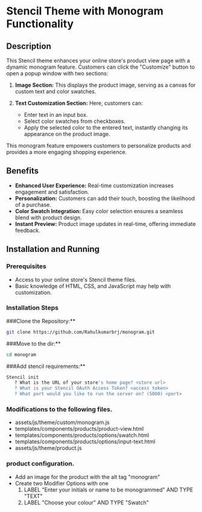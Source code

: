 # Stencil Theme with Monogram Functionality

## Description
This Stencil theme enhances your online store's product view page with a dynamic monogram feature. Customers can click the "Customize" button to open a popup window with two sections:

1. **Image Section:** This displays the product image, serving as a canvas for custom text and color swatches.

2. **Text Customization Section:** Here, customers can:
   - Enter text in an input box.
   - Select color swatches from checkboxes.
   - Apply the selected color to the entered text, instantly changing its appearance on the product image.

This monogram feature empowers customers to personalize products and provides a more engaging shopping experience.

## Benefits
- **Enhanced User Experience:** Real-time customization increases engagement and satisfaction.
- **Personalization:** Customers can add their touch, boosting the likelihood of a purchase.
- **Color Swatch Integration:** Easy color selection ensures a seamless blend with product design.
- **Instant Preview:** Product image updates in real-time, offering immediate feedback.

## Installation and Running

### Prerequisites
- Access to your online store's Stencil theme files.
- Basic knowledge of HTML, CSS, and JavaScript may help with customization.

### Installation Steps

###Clone the Repository:**
   ```bash
   git clone https://github.com/Rahulkumarbrj/monogram.git
```
###Move to the dir:**
   ```bash
   cd monogram
```
###Add stencil requirements:**
   ```bash
   Stencil init
      ? What is the URL of your store's home page? <store url>
      ? What is your Stencil OAuth Access Token? <access token>
      ? What port would you like to run the server on? (5000) <port>


```

### Modifications to the following files.
- assets/js/theme/custom/monogram.js
- templates/components/products/product-view.html
- templates/components/products/options/swatch.html
- templates/components/products/options/input-text.html
- assets/js/theme/product.js


### product configuration.
- Add an image for the product with the alt tag "monogram"
- Create two Modifier Options with one
   1. LABEL "Enter your initials or name to be monogrammed" AND TYPE "TEXT"
   2. LABEL "Choose your colour" AND TYPE "Swatch"
